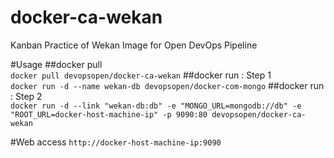 # docker-ca-wekan
Kanban Practice of Wekan Image for Open DevOps Pipeline

#Usage
##docker pull  
```docker pull devopsopen/docker-ca-wekan```
##docker run : Step 1   
```docker run -d --name wekan-db devopsopen/docker-com-mongo```
##docker run : Step 2  
```docker run -d --link "wekan-db:db" -e "MONGO_URL=mongodb://db" -e "ROOT_URL=docker-host-machine-ip" -p 9090:80 devopsopen/docker-ca-wekan ```

#Web access
```http://docker-host-machine-ip:9090```
